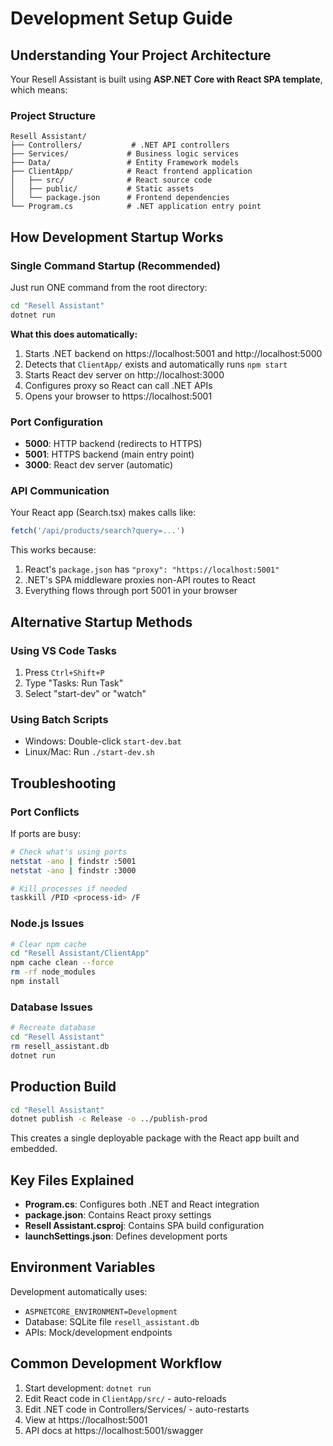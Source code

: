 # Development Setup Guide

## Understanding Your Project Architecture

Your Resell Assistant is built using **ASP.NET Core with React SPA template**, which means:

### Project Structure
```
Resell Assistant/
├── Controllers/           # .NET API controllers
├── Services/             # Business logic services  
├── Data/                 # Entity Framework models
├── ClientApp/            # React frontend application
│   ├── src/              # React source code
│   ├── public/           # Static assets
│   └── package.json      # Frontend dependencies
└── Program.cs            # .NET application entry point
```

## How Development Startup Works

### Single Command Startup (Recommended)
Just run ONE command from the root directory:

```bash
cd "Resell Assistant"
dotnet run
```

**What this does automatically:**
1. Starts .NET backend on https://localhost:5001 and http://localhost:5000
2. Detects that `ClientApp/` exists and automatically runs `npm start`
3. Starts React dev server on http://localhost:3000
4. Configures proxy so React can call .NET APIs
5. Opens your browser to https://localhost:5001

### Port Configuration
- **5000**: HTTP backend (redirects to HTTPS)
- **5001**: HTTPS backend (main entry point)
- **3000**: React dev server (automatic)

### API Communication
Your React app (Search.tsx) makes calls like:
```typescript
fetch('/api/products/search?query=...')
```

This works because:
1. React's `package.json` has `"proxy": "https://localhost:5001"`
2. .NET's SPA middleware proxies non-API routes to React
3. Everything flows through port 5001 in your browser

## Alternative Startup Methods

### Using VS Code Tasks
1. Press `Ctrl+Shift+P`
2. Type "Tasks: Run Task"
3. Select "start-dev" or "watch"

### Using Batch Scripts
- Windows: Double-click `start-dev.bat`
- Linux/Mac: Run `./start-dev.sh`

## Troubleshooting

### Port Conflicts
If ports are busy:
```bash
# Check what's using ports
netstat -ano | findstr :5001
netstat -ano | findstr :3000

# Kill processes if needed
taskkill /PID <process-id> /F
```

### Node.js Issues
```bash
# Clear npm cache
cd "Resell Assistant/ClientApp"
npm cache clean --force
rm -rf node_modules
npm install
```

### Database Issues
```bash
# Recreate database
cd "Resell Assistant"
rm resell_assistant.db
dotnet run
```

## Production Build

```bash
cd "Resell Assistant"
dotnet publish -c Release -o ../publish-prod
```

This creates a single deployable package with the React app built and embedded.

## Key Files Explained

- **Program.cs**: Configures both .NET and React integration
- **package.json**: Contains React proxy settings
- **Resell Assistant.csproj**: Contains SPA build configuration
- **launchSettings.json**: Defines development ports

## Environment Variables

Development automatically uses:
- `ASPNETCORE_ENVIRONMENT=Development`
- Database: SQLite file `resell_assistant.db`
- APIs: Mock/development endpoints

## Common Development Workflow

1. Start development: `dotnet run`
2. Edit React code in `ClientApp/src/` - auto-reloads
3. Edit .NET code in Controllers/Services/ - auto-restarts
4. View at https://localhost:5001
5. API docs at https://localhost:5001/swagger

